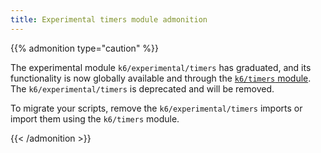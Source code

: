 ```yaml
---
title: Experimental timers module admonition
---
```


{{% admonition type="caution" %}}

The experimental module `k6/experimental/timers` has graduated, and its functionality is now globally available and through the [`k6/timers` module](https://grafana.com/docs/k6/<K6_VERSION>/javascript-api/k6-timers/). The `k6/experimental/timers` is deprecated and will be removed.

To migrate your scripts, remove the `k6/experimental/timers` imports or import them using the `k6/timers` module.

{{< /admonition >}}
